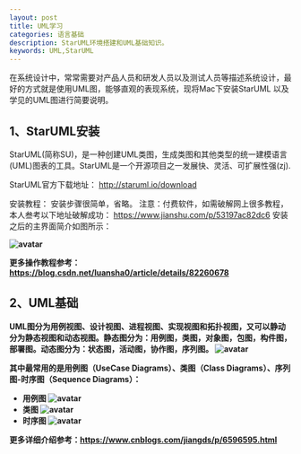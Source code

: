 ```yaml
---
layout: post
title: UML学习 
categories: 语言基础
description: StarUML环境搭建和UML基础知识。
keywords: UML,StarUML
---
```

在系统设计中，常常需要对产品人员和研发人员以及测试人员等描述系统设计，最好的方式就是使用UML图，能够直观的表现系统，现将Mac下安装StarUML 以及学见的UML图进行简要说明。
## 1、StarUML安装
StarUML(简称SU)，是一种创建UML类图，生成类图和其他类型的统一建模语言(UML)图表的工具。StarUML是一个开源项目之一发展快、灵活、可扩展性强(zj).

StarUML官方下载地址： http://staruml.io/download

安装教程： 
安装步骤很简单，省略。 
注意：付费软件，如需破解网上很多教程，本人叁考以下地址破解成功：
https://www.jianshu.com/p/53197ac82dc6
安装之后的主界面简介如图所示：<b><p>
![avatar](https://raw.githubusercontent.com/qtsang/qtsang.github.io/master/images/posts/2019-04-13/20180831183332974.png)

更多操作教程参考：https://blog.csdn.net/luansha0/article/details/82260678

## 2、UML基础
UML图分为用例视图、设计视图、进程视图、实现视图和拓扑视图，又可以静动分为静态视图和动态视图。静态图分为：用例图，类图，对象图，包图，构件图，部署图。动态图分为：状态图，活动图，协作图，序列图。
![avatar](https://raw.githubusercontent.com/qtsang/qtsang.github.io/master/images/posts/2019-04-13/1039166-20170321200512502-745718093.png)

其中最常用的是用例图（UseCase Diagrams）、类图（Class Diagrams）、序列图-时序图（Sequence Diagrams）：
- 用例图
![avatar](https://raw.githubusercontent.com/qtsang/qtsang.github.io/master/images/posts/2019-04-13/UseCase.png)
- 类图
![avatar](https://raw.githubusercontent.com/qtsang/qtsang.github.io/master/images/posts/2019-04-13/Class.png)
- 时序图
![avatar](https://raw.githubusercontent.com/qtsang/qtsang.github.io/master/images/posts/2019-04-13/Sequence.jpg)

更多详细介绍参考：https://www.cnblogs.com/jiangds/p/6596595.html